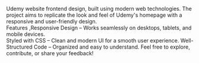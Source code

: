 Udemy website frontend design, built using modern web technologies. 
The project aims to replicate the look and feel of Udemy's homepage with a responsive and user-friendly design.  
Features ,Responsive Design – Works seamlessly on desktops, tablets, and mobile devices.  
Styled with CSS – Clean and modern UI for a smooth user experience. 
Well-Structured Code – Organized and easy to understand. 
Feel free to explore, contribute, or share your feedback!
